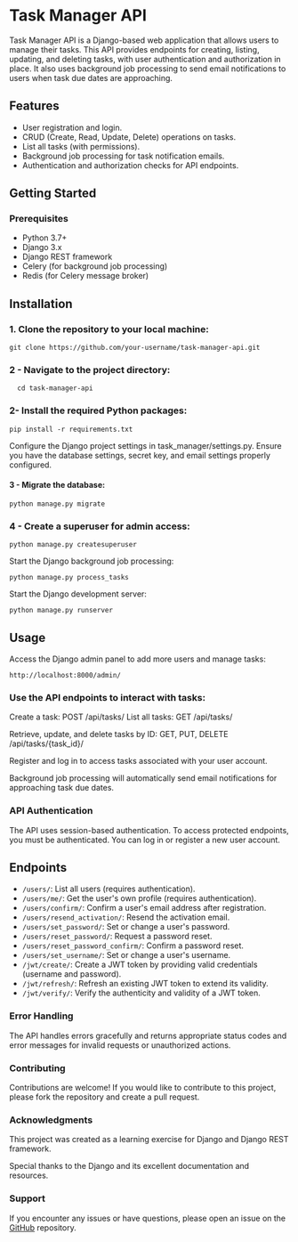 # Task Manager API

Task Manager API is a Django-based web application that allows users to manage their tasks. This API provides endpoints for creating, listing, updating, and deleting tasks, with user authentication and authorization in place. It also uses background job processing to send email notifications to users when task due dates are approaching.

## Features

- User registration and login.
- CRUD (Create, Read, Update, Delete) operations on tasks.
- List all tasks (with permissions).
- Background job processing for task notification emails.
- Authentication and authorization checks for API endpoints.

## Getting Started

### Prerequisites

- Python 3.7+
- Django 3.x
- Django REST framework
- Celery (for background job processing)
- Redis (for Celery message broker)

## Installation

### 1. Clone the repository to your local machine:

   ```
   git clone https://github.com/your-username/task-manager-api.git
   ```
### 2 - Navigate to the project directory:

   ```
     cd task-manager-api
   ```
### 2- Install the required Python packages:
```
pip install -r requirements.txt
```
Configure the Django project settings in task_manager/settings.py. Ensure you have the database settings, secret key, and email settings properly configured.

#### 3 - Migrate the database:
```
python manage.py migrate
```
### 4 - Create a superuser for admin access:
```
python manage.py createsuperuser
```
Start the Django background job processing:
   ```
   python manage.py process_tasks
   ```

Start the Django development server:
   ```
   python manage.py runserver
   ```

## Usage
Access the Django admin panel to add more users and manage tasks:
   ```
   http://localhost:8000/admin/
   ```
### Use the API endpoints to interact with tasks:

Create a task: POST /api/tasks/
List all tasks: GET /api/tasks/

Retrieve, update, and delete tasks by ID: GET, PUT, DELETE /api/tasks/{task_id}/

Register and log in to access tasks associated with your user account.

Background job processing will automatically send email notifications for approaching task due dates.

### API Authentication
The API uses session-based authentication. To access protected endpoints, you must be authenticated. You can log in or register a new user account.
## Endpoints

- `/users/`: List all users (requires authentication).
- `/users/me/`: Get the user's own profile (requires authentication).
- `/users/confirm/`: Confirm a user's email address after registration.
- `/users/resend_activation/`: Resend the activation email.
- `/users/set_password/`: Set or change a user's password.
- `/users/reset_password/`: Request a password reset.
- `/users/reset_password_confirm/`: Confirm a password reset.
- `/users/set_username/`: Set or change a user's username.
- `/jwt/create/`: Create a JWT token by providing valid credentials (username and password).
- `/jwt/refresh/`: Refresh an existing JWT token to extend its validity.
- `/jwt/verify/`: Verify the authenticity and validity of a JWT token.

### Error Handling
The API handles errors gracefully and returns appropriate status codes and error messages for invalid requests or unauthorized actions.

### Contributing
Contributions are welcome! If you would like to contribute to this project, please fork the repository and create a pull request.

### Acknowledgments
This project was created as a learning exercise for Django and Django REST framework.

Special thanks to the Django and its excellent documentation and resources.

### Support
If you encounter any issues or have questions, please open an issue on the [GitHub](https://github.com/Goldeno10/task-manager-api/issues) repository.

